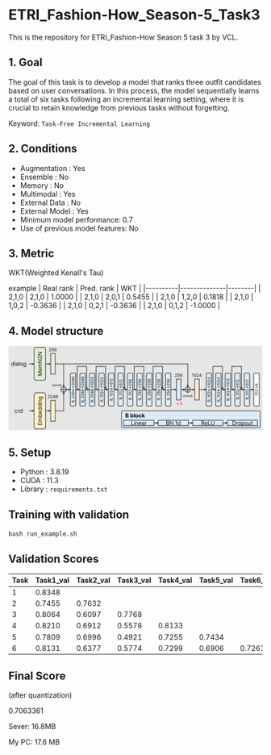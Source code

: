 # ETRI_Fashion-How_Season-5_Task3
This is the repository for ETRI_Fashion-How Season 5 task 3 by VCL.

## 1. Goal

The goal of this task is to develop a model that ranks three outfit candidates based on user conversations. In this process, the model sequentially learns a total of six tasks following an incremental learning setting, where it is crucial to retain knowledge from previous tasks without forgetting.

Keyword: `Task-Free Incremental Learning`

## 2. Conditions

* Augmentation : Yes
* Ensemble : No
* Memory : No
* Multimodal : Yes
* External Data : No
* External Model : Yes
* Minimum model performance: 0.7  
* Use of previous model features: No

## 3. Metric

WKT(Weighted Kenall's Tau)

example
| Real rank | Pred. rank | WKT    |
|----------|--------------|--------|
| 2,1,0    | 2,1,0        | 1.0000 |
| 2,1,0    | 2,0,1        | 0.5455 |
| 2,1,0    | 1,2,0        | 0.1818 |
| 2,1,0    | 1,0,2        | -0.3636 |
| 2,1,0    | 0,2,1        | -0.3636 |
| 2,1,0    | 0,1,2        | -1.0000 |

## 4. Model structure

![teaser](https://github.com/Hsgalaxy-Kim/ETRI_Fashion-How_Season-5_Task3/blob/main/ETRI_Fashion-How_Season-5_Task3_main.PNG)

## 5. Setup

* Python : 3.8.19
* CUDA : 11.3
* Library : `requirements.txt`

## Training with validation

  ```
  bash run_example.sh
  ```

## Validation Scores

| Task | Task1_val | Task2_val | Task3_val | Task4_val | Task5_val | Task6_val | Mean   |
|------|-----------|-----------|-----------|-----------|-----------|-----------|--------|
| 1    | 0.8348    |           |           |           |           |           | 0.8348 |
| 2    | 0.7455    | 0.7632    |           |           |           |           | 0.7544 |
| 3    | 0.8064    | 0.6097    | 0.7768    |           |           |           | 0.7310 |
| 4    | 0.8210    | 0.6912    | 0.5578    | 0.8133    |           |           | 0.7208 |
| 5    | 0.7809    | 0.6996    | 0.4921    | 0.7255    | 0.7434    |           | 0.6883 |
| 6    | 0.8131    | 0.6377    | 0.5774    | 0.7299    | 0.6906    | 0.7261    | 0.6958 |
    
## Final Score
(after quantization)

0.7063361

Sever: 16.8MB

My PC: 17.6 MB
